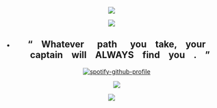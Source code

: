 <div align="center">
 
 ![](https://files.catbox.moe/p4o0md.png)

 ![](https://files.catbox.moe/i8xakm.png)


- ## “ ⠀Whatever⠀⠀path⠀⠀you ⠀take, ⠀your ⠀captain ⠀will ⠀ALWAYS ⠀find ⠀you ⠀. ⠀”

  [![spotify-github-profile](https://spotify-github-profile.kittinanx.com/api/view?uid=31r57cahf7ai4mzlx2mlnxi7wx6u&cover_image=true&theme=novatorem&show_offline=false&background_color=121212&interchange=false&bar_color_cover=true&bar_color=53b14f)](https://github.com/kittinan/spotify-github-profile)

   ![](https://files.catbox.moe/9jvnnx.png)
  
 ![](https://files.catbox.moe/i8xakm.png)
